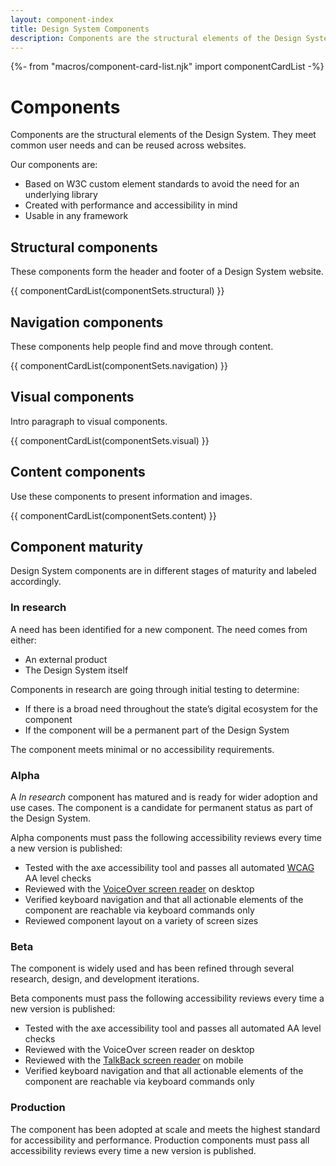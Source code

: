 ```yaml
---
layout: component-index
title: Design System Components
description: Components are the structural elements of the Design System. They meet common user needs and can be reused across websites.
---
```


{%- from "macros/component-card-list.njk" import componentCardList -%}

# Components

Components are the structural elements of the Design System. They meet common user needs and can be reused across websites.

Our components are:

* Based on W3C custom element standards to avoid the need for an underlying library
* Created with performance and accessibility in mind
* Usable in any framework

## Structural components 

These components form the header and footer of a Design System website.

{{ componentCardList(componentSets.structural) }}

## Navigation components 

These components help people find and move through content.

{{ componentCardList(componentSets.navigation) }}

## Visual components

Intro paragraph to visual components.

{{ componentCardList(componentSets.visual) }}

## Content components

Use these components to present information and images.

{{ componentCardList(componentSets.content) }}

## Component maturity

Design System components are in different stages of maturity and labeled accordingly.

### In research
A need has been identified for a new component. The need comes from either:

* An external product
* The Design System itself

Components in research are going through initial testing to determine:

* If there is a broad need throughout the state’s digital ecosystem for the component
* If the component will be a permanent part of the Design System

The component meets minimal or no accessibility requirements.

### Alpha

A _In research_ component has matured and is ready for wider adoption and use cases. The component is a candidate for permanent status as part of the Design System.

Alpha components must pass the following accessibility reviews every time a new version is published:

* Tested with the axe accessibility tool and passes all automated [WCAG](https://www.w3.org/TR/WCAG21/) AA level checks 
* Reviewed with the [VoiceOver screen reader](https://www.apple.com/voiceover/info/guide/_1121.html) on desktop
* Verified keyboard navigation and that all actionable elements of the component are reachable via keyboard commands only 
* Reviewed component layout on a variety of screen sizes

### Beta

The component is widely used and has been refined through several research, design, and development iterations.

Beta components must pass the following accessibility reviews every time a new version is published:

* Tested with the axe accessibility tool and passes all automated AA level checks 
* Reviewed with the VoiceOver screen reader on desktop
* Reviewed with the [TalkBack screen reader](https://support.google.com/accessibility/android/answer/6283677?hl=en) on mobile 
* Verified keyboard navigation and that all actionable elements of the component are reachable via keyboard commands only 

### Production

The component has been adopted at scale and meets the highest standard for accessibility and performance. Production components must pass all accessibility reviews every time a new version is published.

